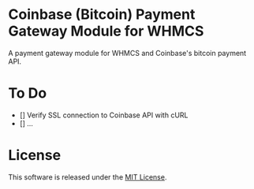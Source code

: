 Coinbase (Bitcoin) Payment Gateway Module for WHMCS
======================

A payment gateway module for WHMCS and Coinbase's bitcoin payment API.



To Do
======================

- [] Verify SSL connection to Coinbase API with cURL
- [] ...



License
======================

This software is released under the [MIT License](http://opensource.org/licenses/MIT).
